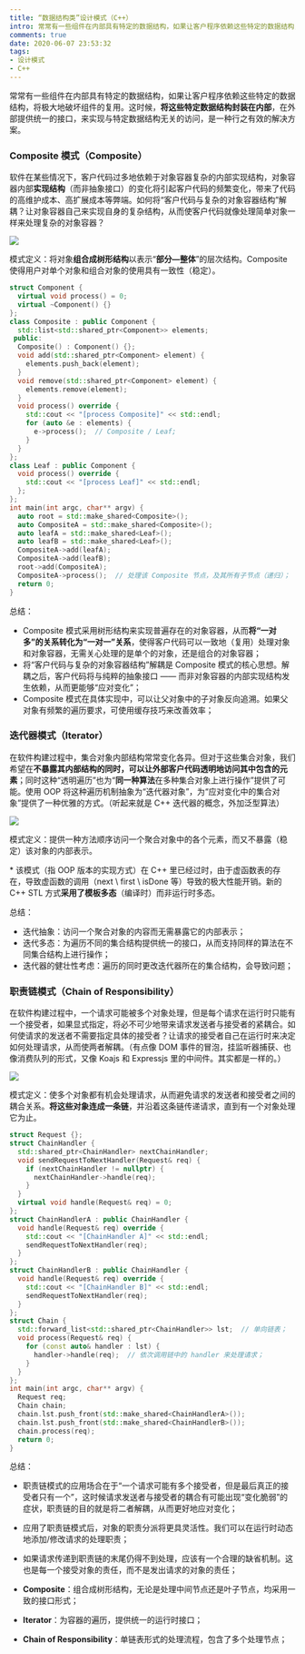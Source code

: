 ```yaml
---
title: “数据结构类”设计模式（C++）
intro: 常常有一些组件在内部具有特定的数据结构，如果让客户程序依赖这些特定的数据结构，将极大地破坏组件的复用。这时候，将这些特定数据结构封装在内部，在外部提供统一的接口，来实现与特定数据结构无关的访问，是一种行之有效的解决方案。
comments: true
date: 2020-06-07 23:53:32
tags:
- 设计模式
- C++
---
```


常常有一些组件在内部具有特定的数据结构，如果让客户程序依赖这些特定的数据结构，将极大地破坏组件的复用。这时候，**将这些特定数据结构封装在内部**，在外部提供统一的接口，来实现与特定数据结构无关的访问，是一种行之有效的解决方案。


### Composite 模式（Composite）

软件在某些情况下，客户代码过多地依赖于对象容器复杂的内部实现结构，对象容器内部**实现结构**（而非抽象接口）的变化将引起客户代码的频繁变化，带来了代码的高维护成本、高扩展成本等弊端。如何将“客户代码与复杂的对象容器结构”解耦？让对象容器自己来实现自身的复杂结构，从而使客户代码就像处理简单对象一样来处理复杂的对象容器？

![](1.png)

模式定义：将对象**组合成树形结构**以表示“**部分—整体**”的层次结构。Composite 使得用户对单个对象和组合对象的使用具有一致性（稳定）。

```cpp
struct Component {
  virtual void process() = 0;
  virtual ~Component() {}
};
class Composite : public Component {
  std::list<std::shared_ptr<Component>> elements;
 public:
  Composite() : Component() {};
  void add(std::shared_ptr<Component> element) {
    elements.push_back(element);
  }
  void remove(std::shared_ptr<Component> element) {
    elements.remove(element);
  }
  void process() override {
    std::cout << "[process Composite]" << std::endl;
    for (auto &e : elements) {
      e->process();  // Composite / Leaf;
    }
  }
};
class Leaf : public Component {
  void process() override {
    std::cout << "[process Leaf]" << std::endl;
  };
};
int main(int argc, char** argv) {
  auto root = std::make_shared<Composite>();
  auto CompositeA = std::make_shared<Composite>();
  auto leafA = std::make_shared<Leaf>();
  auto leafB = std::make_shared<Leaf>();
  CompositeA->add(leafA);
  CompositeA->add(leafB);
  root->add(CompositeA);
  CompositeA->process();  // 处理该 Composite 节点，及其所有子节点（递归）；
  return 0;
}
```

总结：
* Composite 模式采用树形结构来实现普遍存在的对象容器，从而**将“一对多”的关系转化为“一对一”关系**，使得客户代码可以一致地（复用）处理对象和对象容器，无需关心处理的是单个的对象，还是组合的对象容器；
* 将“客户代码与复杂的对象容器结构”解耦是 Composite 模式的核心思想。解耦之后，客户代码将与纯粹的抽象接口 —— 而非对象容器的内部实现结构发生依赖，从而更能够“应对变化”；
* Composite 模式在具体实现中，可以让父对象中的子对象反向追溯。如果父对象有频繁的遍历要求，可使用缓存技巧来改善效率；


### 迭代器模式（Iterator）

在软件构建过程中，集合对象内部结构常常变化各异。但对于这些集合对象，我们希望在**不暴露其内部结构的同时，可以让外部客户代码透明地访问其中包含的元素**；同时这种“透明遍历”也为“**同一种算法**在多种集合对象上进行操作”提供了可能。使用 OOP 将这种遍历机制抽象为“迭代器对象”，为“应对变化中的集合对象”提供了一种优雅的方式。（听起来就是 C++ 迭代器的概念，外加泛型算法）

![](2.png)

模式定义：提供一种方法顺序访问一个聚合对象中的各个元素，而又不暴露（稳定）该对象的内部表示。


\* 该模式（指 OOP 版本的实现方式）在 C++ 里已经过时，由于虚函数表的存在，导致虚函数的调用（next \ first \ isDone 等）导致的极大性能开销。新的 C++ STL 方式**采用了模板多态**（编译时）而非运行时多态。

总结：
* 迭代抽象：访问一个聚合对象的内容而无需暴露它的内部表示；
* 迭代多态：为遍历不同的集合结构提供统一的接口，从而支持同样的算法在不同集合结构上进行操作；
* 迭代器的健壮性考虑：遍历的同时更改迭代器所在的集合结构，会导致问题；

### 职责链模式（Chain of Responsibility）

在软件构建过程中，一个请求可能被多个对象处理，但是每个请求在运行时只能有一个接受者，如果显式指定，将必不可少地带来请求发送者与接受者的紧耦合。如何使请求的发送者不需要指定具体的接受者？让请求的接受者自己在运行时来决定如何处理请求，从而使两者解耦。（有点像 DOM 事件的冒泡，挂监听器捕获、也像消费队列的形式，又像 Koajs 和 Expressjs 里的中间件。其实都是一样的。）

![](3.png)

模式定义：使多个对象都有机会处理请求，从而避免请求的发送者和接受者之间的耦合关系。**将这些对象连成一条链**，并沿着这条链传递请求，直到有一个对象处理它为止。

```cpp
struct Request {};
struct ChainHandler {
  std::shared_ptr<ChainHandler> nextChainHandler;
  void sendRequestToNextHandler(Request& req) {
    if (nextChainHandler != nullptr) {
      nextChainHandler->handle(req);
    }    
  }
  virtual void handle(Request& req) = 0;
};
struct ChainHandlerA : public ChainHandler {
  void handle(Request& req) override {
    std::cout << "[ChainHandler A]" << std::endl;
    sendRequestToNextHandler(req);
  }
};
struct ChainHandlerB : public ChainHandler {
  void handle(Request& req) override {
    std::cout << "[ChainHandler B]" << std::endl;
    sendRequestToNextHandler(req);
  }
};
struct Chain {
  std::forward_list<std::shared_ptr<ChainHandler>> lst;  // 单向链表；
  void process(Request& req) {
    for (const auto& handler : lst) {
      handler->handle(req);  // 依次调用链中的 handler 来处理请求；
    }
  }
};
int main(int argc, char** argv) {
  Request req;
  Chain chain;
  chain.lst.push_front(std::make_shared<ChainHandlerA>());
  chain.lst.push_front(std::make_shared<ChainHandlerB>());
  chain.process(req);
  return 0;
}
```

总结：
* 职责链模式的应用场合在于“一个请求可能有多个接受者，但是最后真正的接受者只有一个”，这时候请求发送者与接受者的耦合有可能出现“变化脆弱”的症状，职责链的目的就是将二者解耦，从而更好地应对变化；
* 应用了职责链模式后，对象的职责分派将更具灵活性。我们可以在运行时动态地添加/修改请求的处理职责；
* 如果请求传递到职责链的末尾仍得不到处理，应该有一个合理的缺省机制。这也是每一个接受对象的责任，而不是发出请求的对象的责任；


* **Composite**：组合成树形结构，无论是处理中间节点还是叶子节点，均采用一致的接口形式；
* **Iterator**：为容器的遍历，提供统一的运行时接口；
* **Chain of Responsibility**：单链表形式的处理流程，包含了多个处理节点；
